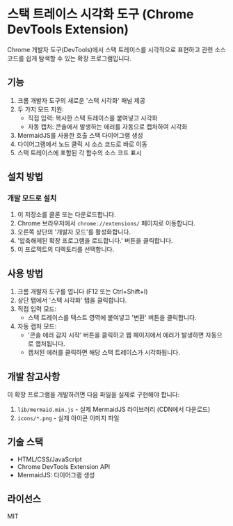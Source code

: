 # 스택 트레이스 시각화 도구 (Chrome DevTools Extension)

Chrome 개발자 도구(DevTools)에서 스택 트레이스를 시각적으로 표현하고 관련 소스 코드를 쉽게 탐색할 수 있는 확장 프로그램입니다.

## 기능

1. 크롬 개발자 도구의 새로운 '스택 시각화' 패널 제공
2. 두 가지 모드 지원:
   - 직접 입력: 복사한 스택 트레이스를 붙여넣고 시각화
   - 자동 캡처: 콘솔에서 발생하는 에러를 자동으로 캡처하여 시각화
3. MermaidJS를 사용한 호출 스택 다이어그램 생성
4. 다이어그램에서 노드 클릭 시 소스 코드로 바로 이동
5. 스택 트레이스에 포함된 각 함수의 소스 코드 표시

## 설치 방법

### 개발 모드로 설치

1. 이 저장소를 클론 또는 다운로드합니다.
2. Chrome 브라우저에서 `chrome://extensions/` 페이지로 이동합니다.
3. 오른쪽 상단의 '개발자 모드'를 활성화합니다.
4. '압축해제된 확장 프로그램을 로드합니다.' 버튼을 클릭합니다.
5. 이 프로젝트의 디렉토리를 선택합니다.

## 사용 방법

1. 크롬 개발자 도구를 엽니다 (F12 또는 Ctrl+Shift+I)
2. 상단 탭에서 '스택 시각화' 탭을 클릭합니다.
3. 직접 입력 모드:
   - 스택 트레이스를 텍스트 영역에 붙여넣고 '변환' 버튼을 클릭합니다.
4. 자동 캡처 모드:
   - '콘솔 에러 감지 시작' 버튼을 클릭하고 웹 페이지에서 에러가 발생하면 자동으로 캡처됩니다.
   - 캡처된 에러를 클릭하면 해당 스택 트레이스가 시각화됩니다.

## 개발 참고사항

이 확장 프로그램을 개발하려면 다음 파일을 실제로 구현해야 합니다:

1. `lib/mermaid.min.js` - 실제 MermaidJS 라이브러리 (CDN에서 다운로드)
2. `icons/*.png` - 실제 아이콘 이미지 파일

## 기술 스택

- HTML/CSS/JavaScript
- Chrome DevTools Extension API
- MermaidJS: 다이어그램 생성

## 라이선스

MIT 